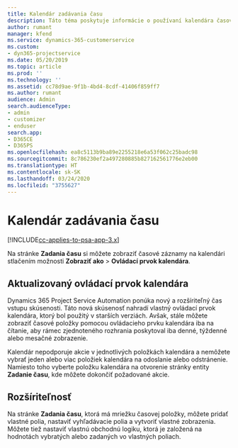 ```yaml
---
title: Kalendár zadávania času
description: Táto téma poskytuje informácie o používaní kalendára časovej položky.
author: rumant
manager: kfend
ms.service: dynamics-365-customerservice
ms.custom:
- dyn365-projectservice
ms.date: 05/20/2019
ms.topic: article
ms.prod: ''
ms.technology: ''
ms.assetid: cc78d9ae-9f1b-4bd4-8cdf-41406f859ff7
ms.author: rumant
audience: Admin
search.audienceType:
- admin
- customizer
- enduser
search.app:
- D365CE
- D365PS
ms.openlocfilehash: ea8c5113b9ba89e2255218e6a53f062c25badc98
ms.sourcegitcommit: 8c786230ef2a497280885b827162561776e2eb00
ms.translationtype: HT
ms.contentlocale: sk-SK
ms.lasthandoff: 03/24/2020
ms.locfileid: "3755627"
---
```

# <a name="time-entry-calendar"></a>Kalendár zadávania času

[!INCLUDE[cc-applies-to-psa-app-3.x](../includes/cc-applies-to-psa-app-3x.md)]

Na stránke **Zadania času** si môžete zobraziť časové záznamy na kalendári stlačením možnosti **Zobraziť ako** \> **Ovládací prvok kalendára**.

## <a name="updated-calendar-control"></a>Aktualizovaný ovládací prvok kalendára

Dynamics 365 Project Service Automation ponúka nový a rozšíriteľný čas vstupu skúsenosti. Táto nová skúsenosť nahradí vlastný ovládací prvok kalendára, ktorý bol použitý v starších verziách. Avšak, stále môžete zobraziť časové položky pomocou ovládacieho prvku kalendára iba na čítanie, aby rámec zjednoteného rozhrania poskytoval iba denné, týždenné alebo mesačné zobrazenie.

Kalendár nepodporuje akcie v jednotlivých položkách kalendára a nemôžete vybrať jeden alebo viac položiek kalendára na odoslanie alebo odstránenie. Namiesto toho vyberte položku kalendára na otvorenie stránky entity **Zadanie času**, kde môžete dokončiť požadované akcie.

## <a name="extensibility"></a>Rozšíriteľnosť

Na stránke **Zadania času**, ktorá má mriežku časovej položky, môžete pridať vlastné polia, nastaviť vyhľadávacie polia a vytvoriť vlastné zobrazenia. Môžete tiež nastaviť vlastnú obchodnú logiku, ktorá je založená na hodnotách vybratých alebo zadaných vo vlastných poliach.
